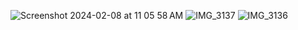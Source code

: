 ![Screenshot 2024-02-08 at 11 05 58 AM](https://github.com/sudo-self/burn-mp3/assets/119916323/af3df777-4e63-4787-bae0-9ac967be6140)
![IMG_3137](https://github.com/sudo-self/burn-mp3/assets/119916323/d1d3bcf9-7c6c-48ad-8e96-1da35f0aa1a4)
![IMG_3136](https://github.com/sudo-self/burn-mp3/assets/119916323/1e72942f-5f6b-4e43-abb2-9001a19cc083)
